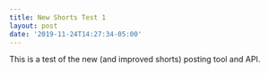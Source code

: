 ```yaml
---
title: New Shorts Test 1
layout: post
date: '2019-11-24T14:27:34-05:00'
---
```

This is a test of the new (and improved shorts) posting tool and API.
